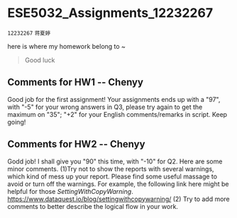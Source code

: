 # ESE5032_Assignments_12232267

`12232267`    `蒋夏婷`

here is where my homework belong to ~

> Good luck


## Comments for HW1 -- Chenyy
Good job for the first assignment! Your assignments ends up with a "97", with "-5" for your wrong answers in Q3, please try again to get the maximum on "35"; "+2" for your English comments/remarks in script. Keep going!

## Comments for HW2 -- Chenyy
Godd job! I shall give you "90" this time, with "-10" for Q2.
Here are some minor comments.
(1)Try not to show the reports with several warnings, which kind of mess up your report. Please find some useful massage to avoid or turn off the warnings. For example, the following link here might be helpful for those _SettingWithCopyWarning_. https://www.dataquest.io/blog/settingwithcopywarning/ (2) Try to add more comments to better describe the logical flow in your work.
